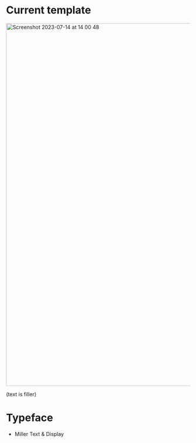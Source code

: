 # Current template

<img width="993" alt="Screenshot 2023-07-14 at 14 00 48" src="https://github.com/HansPinckaers/thesis/assets/70747/079c2ad8-8253-41d1-bdaf-771cbccb9711">

(text is filler)
# Typeface

*  Miller Text & Display
